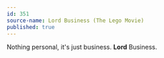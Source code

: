 ```yaml
---
id: 351
source-name: Lord Business (The Lego Movie)
published: true
---
```

Nothing personal, it's just business. <strong>Lord</strong> Business.
